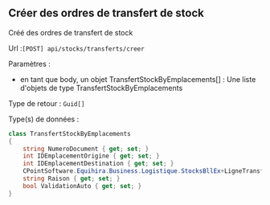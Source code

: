 ## <span id='creerordrestransfertstock'>Créer des ordres de transfert de stock</span>

Créé des ordres de transfert de stock

Url :`[POST] api/stocks/transferts/creer`

Paramètres : 

- en tant que body, un objet TransfertStockByEmplacements[] : Une liste d'objets de type TransfertStockByEmplacements

Type de retour : `Guid[]`

Type(s) de données :

```csharp
class TransfertStockByEmplacements
{
	string NumeroDocument { get; set; }
	int IDEmplacementOrigine { get; set; }
	int IDEmplacementDestination { get; set; }
	CPointSoftware.Equihira.Business.Logistique.StocksBllEx+LigneTransfert[] LignesTransfert { get; set; }
	string Raison { get; set; }
	bool ValidationAuto { get; set; }
}

```
